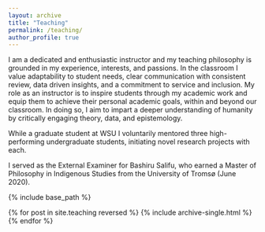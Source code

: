 ```yaml
---
layout: archive
title: "Teaching"
permalink: /teaching/
author_profile: true
---
```


I am a dedicated and enthusiastic instructor and my teaching philosophy is grounded in my experience, interests, and passions. In the classroom I value adaptability to student needs, clear communication with consistent review, data driven insights, and a commitment to service and inclusion. My role as an instructor is to inspire students through my academic work and equip them to achieve their personal academic goals, within and beyond our classroom. In doing so, I aim to impart a deeper understanding of humanity by critically engaging theory, data, and epistemology.

While a graduate student at WSU I voluntarily mentored three high-performing undergraduate students, initiating novel research projects with each. 

I served as the External Examiner for Bashiru Salifu, who earned a Master of Philosophy in Indigenous Studies from the University of Tromsø (June 2020).

{% include base_path %}

{% for post in site.teaching reversed %}
  {% include archive-single.html %}
{% endfor %}
